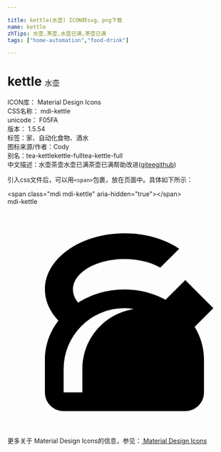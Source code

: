 ```yaml
---

title: kettle(水壶) ICON转svg、png下载
name: kettle
zhTips: 水壶,茶壶,水壶已满,茶壶已满
tags: ["home-automation","food-drink"]

---
```


# kettle  <small style="font-size: 60%;font-weight: 100">水壶</small>


<div class="detail-page">
<p>
<span>
ICON库：
<span class="badge-secondary badge">Material Design Icons</span> 
</span>
<br/>
<span>
CSS名称：
<span class="badge-secondary badge">mdi-kettle</span> 
</span>
<br/>
<span>
unicode：
<span class="badge-secondary badge">F05FA</span> 
<copy-btn content='F05FA' btn-title=""></copy-btn>
<copy-btn :content='String.fromCodePoint(parseInt("F05FA", 16))' btn-title="复制U"></copy-btn>
</span>
<br/>
<span>
版本：
<span class="badge-secondary badge">1.5.54</span> 
</span><br/><span>标签：<span class="badge-light badge"><router-link to="/tags/home-automation.html">家、自动化</router-link></span><span class="badge-light badge"><router-link to="/tags/food-drink.html">食物、酒水</router-link></span></span>
<br/>
<span>图标来源/作者：<span class="badge-light badge">Cody</span></span> 
<br/>
<span>别名：<span class="badge-light badge">tea-kettle</span><span class="badge-light badge">kettle-full</span><span class="badge-light badge">tea-kettle-full</span></span><br/><span class="zh-detail">中文描述：<span class="badge-primary badge">水壶</span><span class="badge-primary badge">茶壶</span><span class="badge-primary badge">水壶已满</span><span class="badge-primary badge">茶壶已满</span><span class="help-link"><span>帮助改进</span>(<a href="https://gitee.com/liuwave/icon-helper/edit/master/json/material/kettle.json" target="_blank" rel="noopener noreferrer">gitee</a><a href="https://github.com/liuwave/icon-helper/edit/master/json/material/kettle.json" target="_blank" rel="noopener noreferrer">github</a></span>)</span><br/>
</p>
</div>
<div class="alert alert-dark">
  <i class="mdi mdi-kettle mdi-48px"></i>
  <i class="mdi mdi-kettle mdi-36px"></i>
  <i class="mdi mdi-kettle mdi-24px"></i>
  <i class="mdi mdi-kettle mdi-18px"></i>
</div>
<div>
  <p>引入css文件后，可以用<code>&lt;span&gt;</code>包裹，放在页面中。具体如下所示：    
  </p>
  <div class="alert alert-primary" style="font-size: 14px">
    &lt;span class="mdi mdi-kettle" aria-hidden="true"&gt;&lt;/span&gt;
    <copy-btn content='<span class="mdi mdi-kettle" aria-hidden="true"></span>'></copy-btn>
  </div>
  <div class="alert alert-secondary">
    <i class="mdi mdi-kettle"
    style="font-size: 24px"
    aria-hidden="true"></i> mdi-kettle
    <copy-btn content="mdi-kettle" btn-title="复制图标名称"></copy-btn>
  </div>
</div>
<div id="svg" class="svg-wrap">
<svg xmlns="http://www.w3.org/2000/svg" viewBox="0 0 24 24"><path d="M12.5,3C7.81,3 4,5.69 4,9V9C4,10.19 4.5,11.34 5.44,12.33C4.53,13.5 4,14.96 4,16.5C4,17.64 4,18.83 4,20C4,21.11 4.89,22 6,22H19C20.11,22 21,21.11 21,20C21,18.85 21,17.61 21,16.5C21,15.28 20.66,14.07 20,13L22,11L19,8L16.9,10.1C15.58,9.38 14.05,9 12.5,9C10.65,9 8.95,9.53 7.55,10.41C7.19,9.97 7,9.5 7,9C7,7.21 9.46,5.75 12.5,5.75V5.75C13.93,5.75 15.3,6.08 16.33,6.67L18.35,4.65C16.77,3.59 14.68,3 12.5,3M12.5,11C12.84,11 13.17,11.04 13.5,11.09C10.39,11.57 8,14.25 8,17.5V20H6V17.5A6.5,6.5 0 0,1 12.5,11Z" /></svg>
</div>
<detail full-name='mdi-kettle'></detail>
    
<div><p>更多关于 Material Design Icons的信息，参见：<a target="_blank" href="https://iconhelper.cn/material.html"> Material Design Icons</a>
</p></div>
